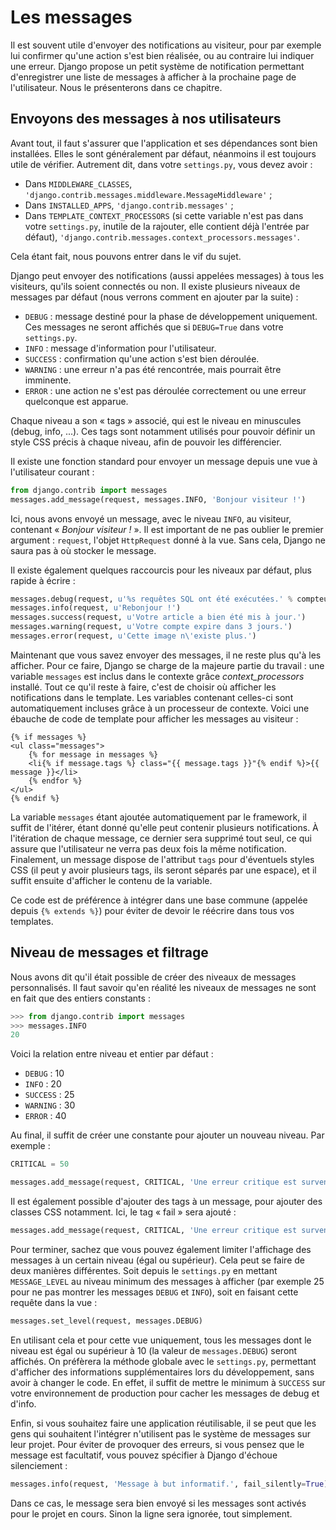 Les messages
============

Il est souvent utile d'envoyer des notifications au visiteur, pour par exemple lui confirmer qu'une action s'est bien réalisée, ou au contraire lui indiquer une erreur. Django propose un petit système de notification permettant d'enregistrer une liste de messages à afficher à la prochaine page de l'utilisateur. Nous le présenterons dans ce chapitre.

Envoyons des messages à nos utilisateurs 
----------------------------------------

Avant tout, il faut s'assurer que l'application et ses dépendances sont bien installées. Elles le sont généralement par défaut, néanmoins il est toujours utile de vérifier. Autrement dit, dans votre `settings.py`, vous devez avoir :

 - Dans `MIDDLEWARE_CLASSES`, `'django.contrib.messages.middleware.MessageMiddleware'` ; 
 - Dans `INSTALLED_APPS`, `'django.contrib.messages'` ;
 - Dans `TEMPLATE_CONTEXT_PROCESSORS` (si cette variable n'est pas dans votre `settings.py`, inutile de la rajouter, elle contient déjà l'entrée par défaut), `'django.contrib.messages.context_processors.messages'`.

Cela étant fait, nous pouvons entrer dans le vif du sujet.

Django peut envoyer des notifications (aussi appelées messages) à tous les visiteurs, qu'ils soient connectés ou non. Il existe plusieurs niveaux de messages par défaut (nous verrons comment en ajouter par la suite) :

 - `DEBUG` : message destiné pour la phase de développement uniquement. Ces messages ne seront affichés que si `DEBUG=True` dans votre `settings.py`.
 - `INFO` : message d'information pour l'utilisateur.
 - `SUCCESS` : confirmation qu'une action s'est bien déroulée.
 - `WARNING` : une erreur n'a pas été rencontrée, mais pourrait être imminente.
 - `ERROR` : une action ne s'est pas déroulée correctement ou une erreur quelconque est apparue.

Chaque niveau a son « tags » associé, qui est le niveau en minuscules (debug, info, ...). Ces tags sont notamment utilisés pour pouvoir définir un style CSS précis à chaque niveau, afin de pouvoir les différencier.

Il existe une fonction standard pour envoyer un message depuis une vue à l'utilisateur courant :

```python
from django.contrib import messages
messages.add_message(request, messages.INFO, 'Bonjour visiteur !')
```

Ici, nous avons envoyé un message, avec le niveau `INFO`, au visiteur, contenant « *Bonjour visiteur !* ». Il est important de ne pas oublier le premier argument : `request`, l'objet `HttpRequest` donné à la vue. Sans cela, Django ne saura pas à où stocker le message.

Il existe également quelques raccourcis pour les niveaux par défaut, plus rapide à écrire :

```python
messages.debug(request, u'%s requêtes SQL ont été exécutées.' % compteur)
messages.info(request, u'Rebonjour !')
messages.success(request, u'Votre article a bien été mis à jour.')
messages.warning(request, u'Votre compte expire dans 3 jours.')
messages.error(request, u'Cette image n\'existe plus.')
```

Maintenant que vous savez envoyer des messages, il ne reste plus qu'à les afficher. Pour ce faire, Django se charge de la majeure partie du travail : une variable `messages` est inclus dans le contexte grâce *context_processors* installé. Tout ce qu'il reste à faire, c'est de choisir où afficher les notifications dans le template. Les variables contenant celles-ci sont automatiquement incluses grâce à un processeur de contexte. Voici une ébauche de code de template pour afficher les messages au visiteur :

```jinja
{% if messages %}
<ul class="messages">
    {% for message in messages %}
    <li{% if message.tags %} class="{{ message.tags }}"{% endif %}>{{ message }}</li>
    {% endfor %}
</ul>
{% endif %}
```

La variable `messages` étant ajoutée automatiquement par le framework, il suffit de l'itérer, étant donné qu'elle peut contenir plusieurs notifications. À l'itération de chaque message, ce dernier sera supprimé tout seul, ce qui assure que l'utilisateur ne verra pas deux fois la même notification. Finalement, un message dispose de l'attribut `tags` pour d'éventuels styles CSS (il peut y avoir plusieurs tags, ils seront séparés par une espace), et il suffit ensuite d'afficher le contenu de la variable.

Ce code est de préférence à intégrer dans une base commune (appelée depuis `{% extends %}`) pour éviter de devoir le réécrire dans tous vos templates.

Niveau de messages et filtrage
------------------------------

Nous avons dit qu'il était possible de créer des niveaux de messages personnalisés. Il faut savoir qu'en réalité les niveaux de messages ne sont en fait que des entiers constants :

```python
>>> from django.contrib import messages
>>> messages.INFO
20
```

Voici la relation entre niveau et entier par défaut :

- `DEBUG` : 10
- `INFO` : 20
- `SUCCESS` : 25
- `WARNING` : 30
- `ERROR` : 40

Au final, il suffit de créer une constante pour ajouter un nouveau niveau. Par exemple :

```python
CRITICAL = 50

messages.add_message(request, CRITICAL, 'Une erreur critique est survenue.')
```

Il est également possible d'ajouter des tags à un message, pour ajouter des classes CSS notamment. Ici, le tag « fail » sera ajouté :

```python
messages.add_message(request, CRITICAL, 'Une erreur critique est survenue.', extra_tags="fail")
```

Pour terminer, sachez que vous pouvez également limiter l'affichage des messages à un certain niveau (égal ou supérieur). Cela peut se faire de deux manières différentes. Soit depuis le `settings.py` en mettant `MESSAGE_LEVEL` au niveau minimum des messages à afficher (par exemple 25 pour ne pas montrer les messages `DEBUG` et `INFO`), soit en faisant cette requête dans la vue :

```python
messages.set_level(request, messages.DEBUG)
```

En utilisant cela et pour cette vue uniquement, tous les messages dont le niveau est égal ou supérieur à 10 (la valeur de `messages.DEBUG`) seront affichés. On préfèrera la méthode globale avec le `settings.py`, permettant d'afficher des informations supplémentaires lors du développement, sans avoir à changer le code. En effet, il suffit de mettre le minimum à `SUCCESS` sur votre environnement de production pour cacher les messages de debug et d'info.

Enfin, si vous souhaitez faire une application réutilisable, il se peut que les gens qui souhaitent l'intégrer n'utilisent pas le système de messages sur leur projet. Pour éviter de provoquer des erreurs, si vous pensez que le message est facultatif, vous pouvez spécifier à Django d'échoue silenciement : 

```python
messages.info(request, 'Message à but informatif.', fail_silently=True)
```  

Dans ce cas, le message sera bien envoyé si les messages sont activés pour le projet en cours. Sinon la ligne sera ignorée, tout simplement.